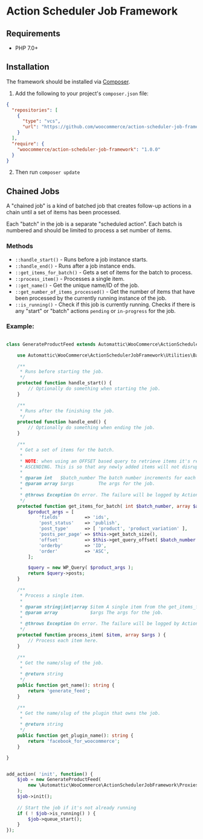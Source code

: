 # Action Scheduler Job Framework

## Requirements

- PHP 7.0+

## Installation

The framework should be installed via [Composer](https://getcomposer.org/). 

1. Add the following to your project's `composer.json` file:
```json
{
  "repositories": [
    {
      "type": "vcs",
      "url": "https://github.com/woocommerce/action-scheduler-job-framework"
    }
  ],
  "require": {
    "woocommerce/action-scheduler-job-framework": "1.0.0"
  }
}
```

2. Then run `composer update`

## Chained Jobs

A "chained job" is a kind of batched job that creates follow-up actions in a chain until a set of items has been processed.

Each "batch" in the job is a separate "scheduled action". Each batch is numbered and should be limited to process a set number of items.

### Methods

- `::handle_start()` - Runs before a job instance starts.
- `::handle_end()` - Runs after a job instance ends.
- `::get_items_for_batch()` - Gets a set of items for the batch to process.
- `::process_item()` - Processes a single item.
- `::get_name()` - Get the unique name/ID of the job.
- `::get_number_of_items_processed()` - Get the number of items that have been processed by the currently running instance of the job.
- `::is_running()` - Check if this job is currently running. Checks if there is any "start" or "batch" actions `pending` or `in-progress` for the job.

### Example:

```php

class GenerateProductFeed extends Automattic\WooCommerce\ActionSchedulerJobFramework\AbstractChainedJob {

	use Automattic\WooCommerce\ActionSchedulerJobFramework\Utilities\BatchQueryOffset;

	/**
	 * Runs before starting the job.
	 */
	protected function handle_start() {
		// Optionally do something when starting the job.
	}

	/**
	 * Runs after the finishing the job.
	 */
	protected function handle_end() {
		// Optionally do something when ending the job.
	}

	/**
	 * Get a set of items for the batch.
	 *
	 * NOTE: when using an OFFSET based query to retrieve items it's recommended to order by the item ID while
	 * ASCENDING. This is so that any newly added items will not disrupt the query offset.
	 *
	 * @param int   $batch_number The batch number increments for each new batch in the job cycle.
	 * @param array $args         The args for the job.
	 *
	 * @throws Exception On error. The failure will be logged by Action Scheduler and the job chain will stop.
	 */
	protected function get_items_for_batch( int $batch_number, array $args ): array {
		$product_args = [
			'fields'         => 'ids',
			'post_status'    => 'publish',
			'post_type'      => [ 'product', 'product_variation' ],
			'posts_per_page' => $this->get_batch_size(),
			'offset'         => $this->get_query_offset( $batch_number ),
			'orderby'        => 'ID',
			'order'          => 'ASC',
		];

		$query = new WP_Query( $product_args );
		return $query->posts;
	}

	/**
	 * Process a single item.
	 *
	 * @param string|int|array $item A single item from the get_items_for_batch() method.
	 * @param array            $args The args for the job.
	 *
	 * @throws Exception On error. The failure will be logged by Action Scheduler and the job chain will stop.
	 */
	protected function process_item( $item, array $args ) {
		// Process each item here.
	}

	/**
	 * Get the name/slug of the job.
	 *
	 * @return string
	 */
	public function get_name(): string {
		return 'generate_feed';
	}

	/**
	 * Get the name/slug of the plugin that owns the job.
	 *
	 * @return string
	 */
	public function get_plugin_name(): string {
		return 'facebook_for_woocommerce';
	}

}


add_action( 'init', function() {
    $job = new GenerateProductFeed(
        new \Automattic\WooCommerce\ActionSchedulerJobFramework\Proxies\ActionScheduler()
    );
    $job->init();
    
    // Start the job if it's not already running
    if ( ! $job->is_running() ) {
        $job->queue_start();
    }
});

```
